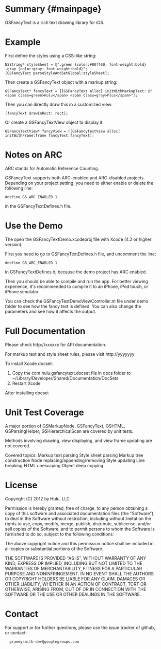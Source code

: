 Summary {#mainpage}
==========

GSFancyText is a rich text drawing library for iOS.



Example
==========

First define the styles using a CSS-like string:

    NSString* styleSheet = @".green {color:#00ff00; font-weight:bold} .gray {color:gray; font-weight:bold}";
    [GSFancyText parseStyleAndSetGlobal:styleSheet];

Then create a GSFancyText object with a markup string:

    GSFancyText* fancyText = [[GSFancyText alloc] initWithMarkupText: @"<span class=green>Hulu</span> <span class=gray>Plus</span>"];

Then you can directly draw this in a customized view:

    [fancyText drawInRect: rect];

Or create a GSFancyTextView object to display it

    GSFancyTextView* fancyView = [[GSFancyTextView alloc] initWithFrame:frame fancyText:fancyText];


Notes on ARC
==========

ARC stands for Automatic Reference Counting.

GSFancyText supports both ARC-enabled and ARC-disabled projects. Depending on your project setting, you need to either enable or delete the following line:

    #define GS_ARC_ENABLED 1

in the GSFancyTextDefines.h file.



Use the Demo
==========

The open the GSFancyTextDemo.xcodeproj file with Xcode (4.2 or higher version).

First you need to go to GSFancyTextDefines.h file, and uncomment the line:

    #define GS_ARC_ENABLED 1

in GSFancyTextDefines.h, because the demo project has ARC enabled.

Then you should be able to compile and run the app. For better viewing experience, it's recommended to compile it to an iPhone, iPod touch, or iPhone simulator.

You can check the GSFancyTextDemoViewController.m file under demo folder to see how the fancy text is defined. You can also change the parameters and see how it affects the output.




Full Documentation
==========

Please check http://xxxxxx for API documentation.

For markup text and style sheet rules, please visit http://yyyyyyy

To install Xcode docset:
1. Copy the com.hulu.gsfancytext.docset file in docs folder to
    ~/Library/Developer/Shared/Documentation/DocSets
2. Restart Xcode

After installing docset


Unit Test Coverage
==========

A major portion of GSMarkupNode, GSFancyText, GSHTML, GSParsingHelper, GSHierarchicalScan are covered by unit tests.

Methods involving drawing, view displaying, and view frame updating are not covered.

Covered topics:
Markup text parsing
Style sheet parsing
Markup tree construction
Node replacing/appending/removing
Style updating
Line breaking
HTML unescaping
Object deep copying



License
==========
Copyright (C) 2012 by Hulu, LLC

Permission is hereby granted, free of charge, to any person obtaining a copy
of this software and associated documentation files (the "Software"), to deal
in the Software without restriction, including without limitation the rights
to use, copy, modify, merge, publish, distribute, sublicense, and/or sell
copies of the Software, and to permit persons to whom the Software is
furnished to do so, subject to the following conditions:

The above copyright notice and this permission notice shall be included in
all copies or substantial portions of the Software.

THE SOFTWARE IS PROVIDED "AS IS", WITHOUT WARRANTY OF ANY KIND, EXPRESS OR
IMPLIED, INCLUDING BUT NOT LIMITED TO THE WARRANTIES OF MERCHANTABILITY,
FITNESS FOR A PARTICULAR PURPOSE AND NONINFRINGEMENT. IN NO EVENT SHALL THE
AUTHORS OR COPYRIGHT HOLDERS BE LIABLE FOR ANY CLAIM, DAMAGES OR OTHER
LIABILITY, WHETHER IN AN ACTION OF CONTRACT, TORT OR OTHERWISE, ARISING FROM,
OUT OF OR IN CONNECTION WITH THE SOFTWARE OR THE USE OR OTHER DEALINGS IN
THE SOFTWARE.



Contact
==========

For support or for further questions, please use the issue tracker of github, or contact:

      grannysmith-dev@googlegroups.com



